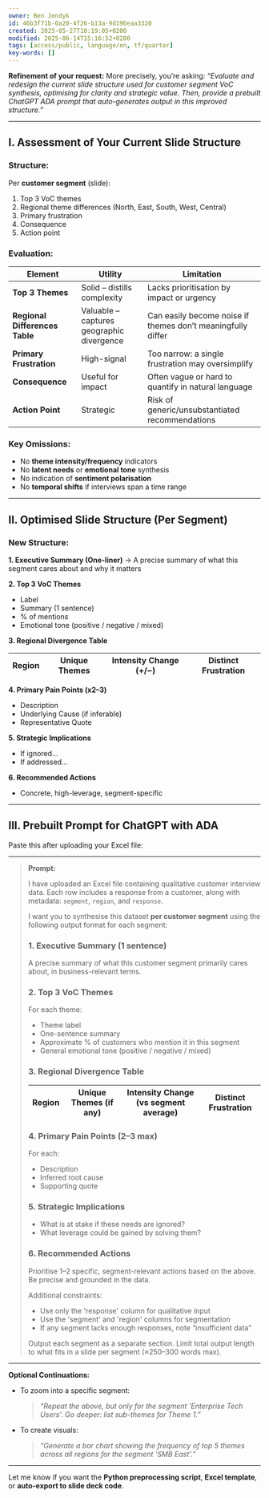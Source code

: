 ```yaml
---
owner: Ben Jendyk
id: 46b3f71b-0a20-4f26-b13a-9d196eaa3320
created: 2025-05-27T18:19:05+0200
modified: 2025-06-14T15:16:52+0200
tags: [access/public, language/en, tf/quarter]
key-words: []
---
```


**Refinement of your request:**
More precisely, you’re asking: *“Evaluate and redesign the current slide structure used for customer segment VoC synthesis, optimising for clarity and strategic value. Then, provide a prebuilt ChatGPT ADA prompt that auto-generates output in this improved structure.”*

---

## I. **Assessment of Your Current Slide Structure**

### Structure:

Per **customer segment** (slide):

1. Top 3 VoC themes
2. Regional theme differences (North, East, South, West, Central)
3. Primary frustration
4. Consequence
5. Action point

### Evaluation:

| Element                        | Utility                                   | Limitation                                                  |
| ------------------------------ | ----------------------------------------- | ----------------------------------------------------------- |
| **Top 3 Themes**               | Solid – distills complexity               | Lacks prioritisation by impact or urgency                   |
| **Regional Differences Table** | Valuable – captures geographic divergence | Can easily become noise if themes don’t meaningfully differ |
| **Primary Frustration**        | High-signal                               | Too narrow: a single frustration may oversimplify           |
| **Consequence**                | Useful for impact                         | Often vague or hard to quantify in natural language         |
| **Action Point**               | Strategic                                 | Risk of generic/unsubstantiated recommendations             |

### Key Omissions:

* No **theme intensity/frequency** indicators
* No **latent needs** or **emotional tone** synthesis
* No indication of **sentiment polarisation**
* No **temporal shifts** if interviews span a time range

---

## II. **Optimised Slide Structure (Per Segment)**

### New Structure:

**1. Executive Summary (One-liner)**
→ A precise summary of what this segment cares about and why it matters

**2. Top 3 VoC Themes**

* Label
* Summary (1 sentence)
* % of mentions
* Emotional tone (positive / negative / mixed)

**3. Regional Divergence Table**

| Region | Unique Themes | Intensity Change (+/−) | Distinct Frustration |
| ------ | ------------- | ---------------------- | -------------------- |

**4. Primary Pain Points (x2–3)**

* Description
* Underlying Cause (if inferable)
* Representative Quote

**5. Strategic Implications**

* If ignored...
* If addressed...

**6. Recommended Actions**

* Concrete, high-leverage, segment-specific

---

## III. **Prebuilt Prompt for ChatGPT with ADA**

Paste this after uploading your Excel file:

---

> **Prompt:**
>
> I have uploaded an Excel file containing qualitative customer interview data. Each row includes a response from a customer, along with metadata: `segment`, `region`, and `response`.
>
> I want you to synthesise this dataset **per customer segment** using the following output format for each segment:
>
> ### 1. Executive Summary (1 sentence)
>
> A precise summary of what this customer segment primarily cares about, in business-relevant terms.
>
> ### 2. Top 3 VoC Themes
>
> For each theme:
>
> * Theme label
> * One-sentence summary
> * Approximate % of customers who mention it in this segment
> * General emotional tone (positive / negative / mixed)
>
> ### 3. Regional Divergence Table
>
> | Region | Unique Themes (if any) | Intensity Change (vs segment average) | Distinct Frustration |
> | ------ | ---------------------- | ------------------------------------- | -------------------- |
>
> ### 4. Primary Pain Points (2–3 max)
>
> For each:
>
> * Description
> * Inferred root cause
> * Supporting quote
>
> ### 5. Strategic Implications
>
> * What is at stake if these needs are ignored?
> * What leverage could be gained by solving them?
>
> ### 6. Recommended Actions
>
> Prioritise 1–2 specific, segment-relevant actions based on the above. Be precise and grounded in the data.
>
> Additional constraints:
>
> * Use only the 'response' column for qualitative input
> * Use the 'segment' and 'region' columns for segmentation
> * If any segment lacks enough responses, note “insufficient data”
>
> Output each segment as a separate section. Limit total output length to what fits in a slide per segment (≈250–300 words max).

---

**Optional Continuations:**

* To zoom into a specific segment:

  > *“Repeat the above, but only for the segment 'Enterprise Tech Users'. Go deeper: list sub-themes for Theme 1.”*

* To create visuals:

  > *“Generate a bar chart showing the frequency of top 5 themes across all regions for the segment 'SMB East'.”*

---

Let me know if you want the **Python preprocessing script**, **Excel template**, or **auto-export to slide deck code**.
